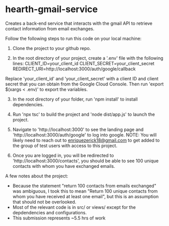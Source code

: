 # hearth-gmail-service
Creates a back-end service that interacts with the gmail API to retrieve contact information from email exchanges.


Follow the following steps to run this code on your local machine:

1) Clone the project to your github repo.

2) In the root directory of your project, create a '.env' file with the following lines:
CLIENT_ID=your_client_id
CLIENT_SECRET=your_client_secret
REDIRECT_URI=http://localhost:3000/auth/google/callback

Replace 'your_client_id' and 'your_client_secret' with a client ID and client secret that you can obtain from the Google Cloud Console.
Then run 'export $(xargs < .env)' to export the variables. 

3) In the root directory of your folder, run 'npm install' to install dependencies.

4) Run 'npx tsc' to build the project and 'node dist/app.js' to launch the project.

5) Navigate to 'http://localhost:3000' to see the landing page and 'http://localhost:3000/auth/google' to log into google.
NOTE: You will likely need to reach out to enriquezerick18@gmail.com to get added to the group of test users with access to this project.

6) Once you are logged in, you will be redirected to 'http://localhost:3000/contacts', you should be able to see 100 unique contacts with whom you have exchanged emails.

A few notes about the project:
- Because the statement "return 100 contacts from emails exchanged" was ambiguous, I took this to mean "Return 100 unique contacts from whom you have received at least one email", but this is an assumption that should not be overlooked.
- Most of the relevant code is in src/ or views/ except for the depdendencies and configurations. 
- This submission represents ~5.5 hrs of work
